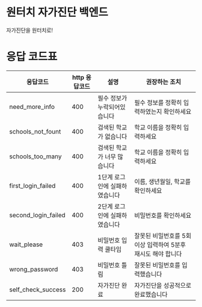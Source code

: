 # 원터치 자가진단 백엔드
자가진단을 원터치로!

# 응답 코드표
|응답코드|http 응답코드|설명|권장하는 조치|
|-|-|-|-|
|need_more_info|400|필수 정보가 누락되어있습니다|필수 정보를 정확히 입력하였는지 확인하세요|
|schools_not_fount|400|검색된 학교가 없습니다|학교 이름을 정확히 입력하세요|
|schools_too_many|400|검색된 학교가 너무 많습니다|학교 이름을 정확히 입력하세요|
|first_login_failed|400|1단계 로그인에 실패하였습니다|이름, 생년월일, 학교를 확인하세요|
|second_login_failed|400|2단계 로그인에 실패하였습니다|비밀번호를 확인하세요|
|wait_please|403|비밀번호 입력 쿨타임|잘못된 비밀번호를 5회이상 입력하여 5분후 재시도 해야 합니다|
|wrong_password|403|비밀번호 틀림|잘못된 비밀번호를 입력했습니다|
|self_check_success|200|자가진단 완료|자가진단을 성공적으로 완료했습니다|